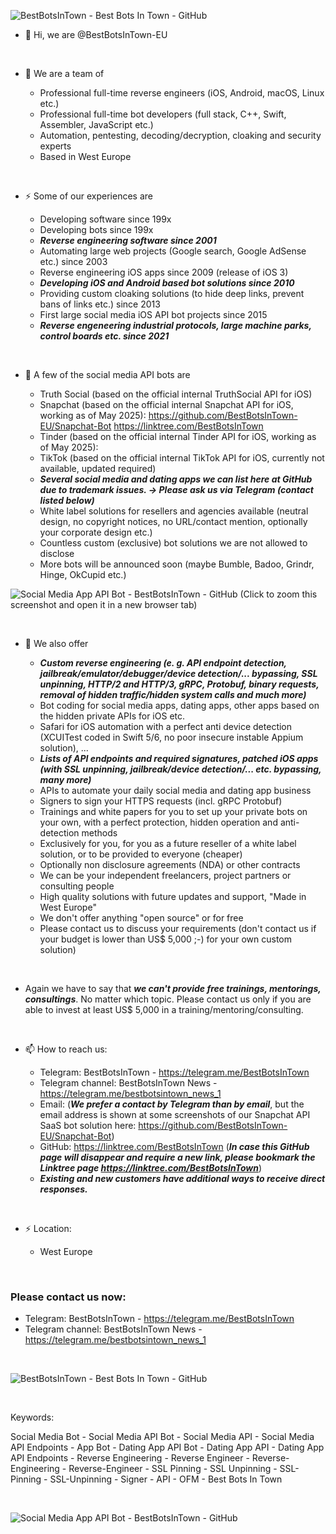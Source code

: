 ![BestBotsInTown - Best Bots In Town - GitHub](https://github.com/user-attachments/assets/d19f5ed1-b8f2-4857-af00-d1bbe661b97d)


- 👋 Hi, we are @BestBotsInTown-EU

&nbsp;

- 👀 We are a team of

  - Professional full-time reverse engineers (iOS, Android, macOS, Linux etc.)
  - Professional full-time bot developers (full stack, C++, Swift, Assembler, JavaScript etc.)
  - Automation, pentesting, decoding/decryption, cloaking and security experts
  - Based in West Europe

&nbsp;

- ⚡ Some of our experiences are
  
  - Developing software since 199x
  - Developing bots since 199x
  - ***Reverse engineering software since 2001***
  - Automating large web projects (Google search, Google AdSense etc.) since 2003
  - Reverse engineering iOS apps since 2009 (release of iOS 3)
  - ***Developing iOS and Android based bot solutions since 2010***
  - Providing custom cloaking solutions (to hide deep links, prevent bans of links etc.) since 2013
  - First large social media iOS API bot projects since 2015
  - ***Reverse engeneering industrial protocols, large machine parks, control boards etc. since 2021***

&nbsp;

- 💞️ A few of the social media API bots are

  - Truth Social (based on the official internal TruthSocial API for iOS)
  - Snapchat (based on the official internal Snapchat API for iOS, working as of May 2025): https://github.com/BestBotsInTown-EU/Snapchat-Bot https://linktree.com/BestBotsInTown
  - Tinder (based on the official internal Tinder API for iOS, working as of May 2025):
  - TikTok (based on the official internal TikTok API for iOS, currently not available, updated required)
  - ***Several social media and dating apps we can list here at GitHub due to trademark issues. -> Please ask us via Telegram (contact listed below)***
  - White label solutions for resellers and agencies available (neutral design, no copyright notices, no URL/contact mention, optionally your corporate design etc.)
  - Countless custom (exclusive) bot solutions we are not allowed to disclose
  - More bots will be announced soon (maybe Bumble, Badoo, Grindr, Hinge, OkCupid etc.)

![Social Media App API Bot - BestBotsInTown - GitHub](https://github.com/user-attachments/assets/fba7000b-be69-44ab-ae2a-d6777b1ecef4)
(Click to zoom this screenshot and open it in a new browser tab)

&nbsp;

- 🌱 We also offer

  - ***Custom reverse engineering (e. g. API endpoint detection, jailbreak/emulator/debugger/device detection/... bypassing, SSL unpinning, HTTP/2 and HTTP/3, gRPC, Protobuf, binary requests, removal of hidden traffic/hidden system calls and much more)***
  - Bot coding for social media apps, dating apps, other apps based on the hidden private APIs for iOS etc.
  - Safari for iOS automation with a perfect anti device detection (XCUITest coded in Swift 5/6, no poor insecure instable Appium solution), ...
  - ***Lists of API endpoints and required signatures, patched iOS apps (with SSL unpinning, jailbreak/device detection/... etc. bypassing, many more)***
  - APIs to automate your daily social media and dating app business
  - Signers to sign your HTTPS requests (incl. gRPC Protobuf)
  - Trainings and white papers for you to set up your private bots on your own, with a perfect protection, hidden operation and anti-detection methods 
  - Exclusively for you, for you as a future reseller of a white label solution, or to be provided to everyone (cheaper)
  - Optionally non disclosure agreements (NDA) or other contracts
  - We can be your independent freelancers, project partners or consulting people
  - High quality solutions with future updates and support, "Made in West Europe"
  - We don't offer anything "open source" or for free
  - Please contact us to discuss your requirements (don't contact us if your budget is lower than US$ 5,000 ;-) for your own custom solution)

&nbsp;

- Again we have to say that ***we can't provide free trainings, mentorings, consultings***. No matter which topic. Please contact us only if you are able to invest at least US$ 5,000 in a training/mentoring/consulting.

&nbsp;

- 📫 How to reach us:

  - Telegram: BestBotsInTown - https://telegram.me/BestBotsInTown
  - Telegram channel: BestBotsInTown News - https://telegram.me/bestbotsintown_news_1
  - Email: (***We prefer a contact by Telegram than by email***, but the email address is shown at some screenshots of our Snapchat API SaaS bot solution here: https://github.com/BestBotsInTown-EU/Snapchat-Bot)
  - GitHub: https://linktree.com/BestBotsInTown (***In case this GitHub page will disappear and require a new link, please bookmark the Linktree page https://linktree.com/BestBotsInTown***)
  - ***Existing and new customers have additional ways to receive direct responses.***

&nbsp;

- ⚡ Location:

  - West Europe

&nbsp;

### Please contact us now:

- Telegram: BestBotsInTown - https://telegram.me/BestBotsInTown
- Telegram channel: BestBotsInTown News - https://telegram.me/bestbotsintown_news_1

&nbsp;

![BestBotsInTown - Best Bots In Town - GitHub](https://github.com/user-attachments/assets/d19f5ed1-b8f2-4857-af00-d1bbe661b97d)

&nbsp;

Keywords:

Social Media Bot - Social Media API Bot - Social Media API - Social Media API Endpoints - App Bot - Dating App API Bot - Dating App API - Dating App API Endpoints - Reverse Engineering - Reverse Engineer - Reverse-Engineering - Reverse-Engineer - SSL Pinning - SSL Unpinning - SSL-Pinning - SSL-Unpinning - Signer - API - OFM - Best Bots In Town

&nbsp;

![Social Media App API Bot - BestBotsInTown - GitHub](https://github.com/user-attachments/assets/fba7000b-be69-44ab-ae2a-d6777b1ecef4)

&nbsp;
